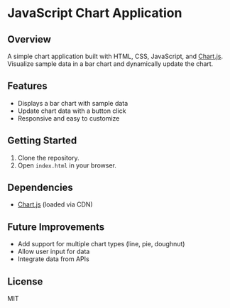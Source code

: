 # JavaScript Chart Application

## Overview

A simple chart application built with HTML, CSS, JavaScript, and [Chart.js](https://www.chartjs.org/). Visualize sample data in a bar chart and dynamically update the chart.

## Features

- Displays a bar chart with sample data
- Update chart data with a button click
- Responsive and easy to customize

## Getting Started

1. Clone the repository.
2. Open `index.html` in your browser.

## Dependencies

- [Chart.js](https://www.chartjs.org/) (loaded via CDN)

## Future Improvements

- Add support for multiple chart types (line, pie, doughnut)
- Allow user input for data
- Integrate data from APIs

## License

MIT